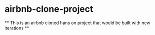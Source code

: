 # airbnb-clone-project
** This is an airbnb cloned hans on project that would be built with new iterations **
